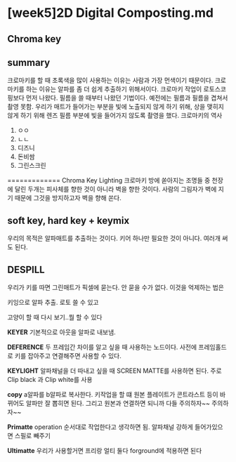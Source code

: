 [week5]2D Digital Composting.md
=============
Chroma key
-------------
## summary
크로마키를 할 때 초록색을 많이 사용하는 이유는 사람과 가장 먼색이기 때문이다. 크로마키를 하는 이유는 알파를 좀 더 쉽게 추출하기 위해서이다. 크로마키 작업이 로토스코핑보다 먼저 나왔다. 필름을 쓸 때부터 나왔던 기법이다. 예전에는 필름과 필름을 겹쳐서 촬영 못함. 우리가 매트가 들어가는 부분을 빛에 노출되지 않게 하기 위해, 상을 맺히지 않게 하기 위해 렌즈 필름 부분에 빛을 들어가지 않도록 촬영을 했다. 
크로마키의 역사
1. ㅇㅇ
2. ㄴㄴ
3. 디즈니
4. 돈비쌈
5. 그린스크린

=============
Chroma Key Lighting
크로마키 방에 쏟아지는 조명들 중 천장에 달린 두개는 피사체를 향한 것이 아니라 벽을 향한 것이다. 사람의 그림자가 벽에 지기 때문에 그것을 방지하고자 벽을 향해 쏜다. 

## soft key, hard key + keymix
우리의 목적은 알파매트를 추출하는 것이다. 키어 하나만 필요한 것이 아니다. 여러개 써도 된다. 
## DESPILL
우리가 키를 따면 그린매트가 픽셀에 묻는다. 안 묻을 수가 없다. 이것을 억제하는 법은

키잉으로 알파 추출. 로토 쓸 수 있고 

고양이 할 때 다시 보기..뭘 할 수 있다

**KEYER**
기본적으로 아웃을 알파로 내보냄. 

**DEFERENCE**
두 프레임간 차이를 알고 싶을 때 사용하는 노드이다. 사전에 프레임홀드로 키를 잡아주고 연결해주면 사용할 수 있다. 

**KEYLIGHT**
알파채널을 더 따내고 싶을 때 SCREEN MATTE를 사용하면 된다. 주로 Clip black 과 Clip white를 사용 

**copy**
a알파를 b알파로 복사한다. 키작업을 할 떄 원본 플레이트가 콘트라스트 등이 바뀌어도 알파만 잘 뽑히면 된다. 그리고 원본과 연결하면 되니까 다들 주의하자~~ 주의하자~~ 

**Primatte**
operation 순서대로 작업한다고 생각하면 됨. 
알파채널 강하게 들어가있으면 스필로 빼주기 

**Ultimatte**
우리가 사용할거면 프리랑 얼티 둘다 forground에 적용하면 된다 
